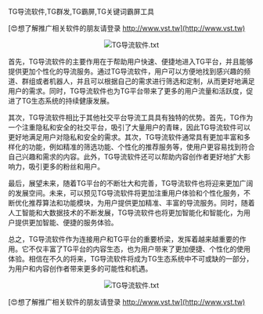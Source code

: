TG导流软件,TG群发,TG霸屏,TG关键词霸屏工具

[😍想了解推广相关软件的朋友请登录 http://www.vst.tw](http://www.vst.tw)

 <center><img src="https://vst.tw/MP4/tuiguang/png/8.png" alt="TG导流软件.txt"></center>

首先，TG导流软件的主要作用在于帮助用户快速、便捷地进入TG平台，并且能够提供更加个性化的导流服务。通过TG导流软件，用户可以方便地找到感兴趣的频道、群组或者机器人，并且可以根据自己的需求进行筛选和定制，从而更好地满足用户的需求。同时，TG导流软件也为TG平台带来了更多的用户流量和活跃度，促进了TG生态系统的持续健康发展。

其次，TG导流软件相比于其他社交平台导流工具具有独特的优势。首先，TG作为一个注重隐私和安全的社交平台，吸引了大量用户的青睐，因此TG导流软件可以更好地满足用户对隐私和安全的需求。其次，TG导流软件通常具有更加丰富和多样化的功能，例如精准的筛选功能、个性化的推荐服务等，使用户更容易找到符合自己兴趣和需求的内容。此外，TG导流软件还可以帮助内容创作者更好地扩大影响力，吸引更多的粉丝和用户。

最后，展望未来，随着TG平台的不断壮大和完善，TG导流软件也将迎来更加广阔的发展空间。未来，可以预见TG导流软件将更加注重用户体验和个性化服务，不断优化推荐算法和功能模块，为用户提供更加精准、丰富的导流服务。同时，随着人工智能和大数据技术的不断发展，TG导流软件也将更加智能化和智能化，为用户提供更加智能、便捷的服务体验。

总之，TG导流软件作为连接用户和TG平台的重要桥梁，发挥着越来越重要的作用。它不仅丰富了TG平台的内容生态，也为用户带来了更加便捷、个性化的使用体验。相信在不久的将来，TG导流软件将成为TG生态系统中不可或缺的一部分，为用户和内容创作者带来更多的可能性和机遇。

 <center><img src="https://vst.tw/MP4/tuiguang/png/4.png" alt="TG导流软件.txt"></center>

[😍想了解推广相关软件的朋友请登录 http://www.vst.tw](http://www.vst.tw)



